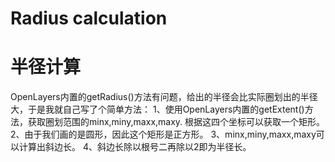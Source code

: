# Radius calculation


# 半径计算
OpenLayers内置的getRadius()方法有问题，给出的半径会比实际圈划出的半径大，于是我就自己写了个简单方法：
1、使用OpenLayers内置的getExtent()方法，获取圈划范围的minx,miny,maxx,maxy. 根据这四个坐标可以获取一个矩形。
2、由于我们画的是圆形，因此这个矩形是正方形。
3、minx,miny,maxx,maxy可以计算出斜边长。
4、斜边长除以根号二再除以2即为半径长。
